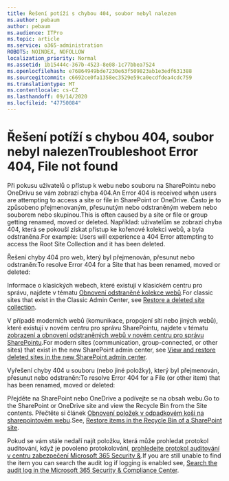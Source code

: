 ```yaml
---
title: Řešení potíží s chybou 404, soubor nebyl nalezen
ms.author: pebaum
author: pebaum
ms.audience: ITPro
ms.topic: article
ms.service: o365-administration
ROBOTS: NOINDEX, NOFOLLOW
localization_priority: Normal
ms.assetid: 1b15444c-367b-4523-8e08-1c77bbea7524
ms.openlocfilehash: e76864949bde7230e63f509823ab1e3edf631388
ms.sourcegitcommit: c6692ce0fa1358ec3529e59ca0ecdfdea4cdc759
ms.translationtype: MT
ms.contentlocale: cs-CZ
ms.lasthandoff: 09/14/2020
ms.locfileid: "47750084"
---
```

# <a name="troubleshoot-error-404-file-not-found"></a><span data-ttu-id="7d1e9-102">Řešení potíží s chybou 404, soubor nebyl nalezen</span><span class="sxs-lookup"><span data-stu-id="7d1e9-102">Troubleshoot Error 404, File not found</span></span>

<span data-ttu-id="7d1e9-103">Při pokusu uživatelů o přístup k webu nebo souboru na SharePointu nebo OneDrivu se vám zobrazí chyba 404.</span><span class="sxs-lookup"><span data-stu-id="7d1e9-103">An Error 404 is received when users are attempting to access a site or file in SharePoint or OneDrive.</span></span> <span data-ttu-id="7d1e9-104">Často je to způsobeno přejmenovaným, přesunutým nebo odstraněným webem nebo souborem nebo skupinou.</span><span class="sxs-lookup"><span data-stu-id="7d1e9-104">This is often caused by a site or file or group getting renamed, moved or deleted.</span></span> <span data-ttu-id="7d1e9-105">Například: uživatelům se zobrazí chyba 404, která se pokouší získat přístup ke kořenové kolekci webů, a byla odstraněna.</span><span class="sxs-lookup"><span data-stu-id="7d1e9-105">For example: Users will experience a 404 Error attempting to access the Root Site Collection and it has been deleted.</span></span>

<span data-ttu-id="7d1e9-106">Řešení chyby 404 pro web, který byl přejmenován, přesunut nebo odstraněn:</span><span class="sxs-lookup"><span data-stu-id="7d1e9-106">To resolve Error 404 for a Site that has been renamed, moved or deleted:</span></span>

<span data-ttu-id="7d1e9-107">Informace o klasických webech, které existují v klasickém centru pro správu, najdete v tématu [Obnovení odstraněné kolekce webů](https://docs.microsoft.com/sharepoint/restore-deleted-site-collection).</span><span class="sxs-lookup"><span data-stu-id="7d1e9-107">For classic sites that exist in the Classic Admin Center, see [Restore a deleted site collection](https://docs.microsoft.com/sharepoint/restore-deleted-site-collection).</span></span>

<span data-ttu-id="7d1e9-108">V případě moderních webů (komunikace, propojení sítí nebo jiných webů), které existují v novém centru pro správu SharePointu, najdete v tématu [zobrazení a obnovení odstraněných webů v novém centru pro správu SharePointu](https://docs.microsoft.com/sharepoint/restore-deleted-site-collection).</span><span class="sxs-lookup"><span data-stu-id="7d1e9-108">For modern sites (communication, group-connected, or other sites) that exist in the new SharePoint admin center, see [View and restore deleted sites in the new SharePoint admin center](https://docs.microsoft.com/sharepoint/restore-deleted-site-collection).</span></span>

<span data-ttu-id="7d1e9-109">Vyřešení chyby 404 u souboru (nebo jiné položky), který byl přejmenován, přesunut nebo odstraněn:</span><span class="sxs-lookup"><span data-stu-id="7d1e9-109">To resolve Error 404 for a File (or other item) that has been renamed, moved or deleted:</span></span>

<span data-ttu-id="7d1e9-110">Přejděte na SharePoint nebo OneDrive a podívejte se na obsah webu.</span><span class="sxs-lookup"><span data-stu-id="7d1e9-110">Go to the SharePoint or OneDrive site and view the Recycle Bin from the Site contents.</span></span> <span data-ttu-id="7d1e9-111">Přečtěte si článek [Obnovení položek v odpadkovém koši na sharepointovém webu](https://support.office.com/article/Restore-items-in-the-Recycle-Bin-of-a-SharePoint-site-6df466b6-55f2-4898-8d6e-c0dff851a0be#ID0EAADAAA=Online).</span><span class="sxs-lookup"><span data-stu-id="7d1e9-111">See, [Restore items in the Recycle Bin of a SharePoint site](https://support.office.com/article/Restore-items-in-the-Recycle-Bin-of-a-SharePoint-site-6df466b6-55f2-4898-8d6e-c0dff851a0be#ID0EAADAAA=Online).</span></span>

<span data-ttu-id="7d1e9-112">Pokud se vám stále nedaří najít položku, která může prohledat protokol auditování, když je povoleno protokolování, [prohledejte protokol auditování v centru zabezpečení Microsoft 365 Security &](https://docs.microsoft.com/microsoft-365/compliance/search-the-audit-log-in-security-and-compliance).</span><span class="sxs-lookup"><span data-stu-id="7d1e9-112">If you are still unable to find the item you can search the audit log if logging is enabled see, [Search the audit log in the Microsoft 365 Security & Compliance Center](https://docs.microsoft.com/microsoft-365/compliance/search-the-audit-log-in-security-and-compliance).</span></span>
